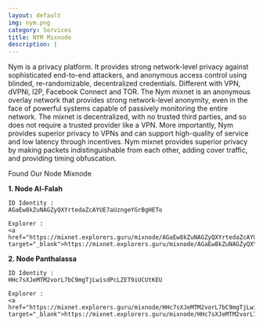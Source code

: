 ```yaml
---
layout: default
img: nym.png
category: Services
title: NYM Mixnode
description: |
---
```

Nym is a privacy platform. It provides strong network-level privacy against sophisticated end-to-end attackers, and anonymous access control using blinded, re-randomizable, decentralized credentials. Different with VPN, dVPNi, l2P, Facebook Connect and TOR. The Nym mixnet is an anonymous overlay network that provides strong network-level anonymity, even in the face of powerful systems capable of passively monitoring the entire network. The mixnet is decentralized, with no trusted third parties, and so does not require a trusted provider like a VPN. More importantly, Nym provides superior privacy to VPNs and can support high-quality of service and low latency through incentives. Nym mixnet provides superior privacy by making packets indistinguishable from each other, adding cover traffic, and providing timing obfuscation.



Found Our Node Mixnode

<b> 1. Node Al-Falah </b> <br>
```
ID Identity : 
AGaEw8kZuNAGZyQXYrtedaZcAYUE7aUzngeYGrBgHETo

Explorer : 
<a href="https://mixnet.explorers.guru/mixnode/AGaEw8kZuNAGZyQXYrtedaZcAYUE7aUzngeYGrBgHETo" target="_blank">https://mixnet.explorers.guru/mixnode/AGaEw8kZuNAGZyQXYrtedaZcAYUE7aUzngeYGrBgHETo</a>
```

<b> 2. Node Panthalassa </b> <br>
```
ID Identity : 
HHc7sXJeMTM2vorL7bC9mgTjLwisdPcLZET9iUCUtKEU

Explorer : 
<a href="https://mixnet.explorers.guru/mixnode/HHc7sXJeMTM2vorL7bC9mgTjLwisdPcLZET9iUCUtKEU" target="_blank">https://mixnet.explorers.guru/mixnode/HHc7sXJeMTM2vorL7bC9mgTjLwisdPcLZET9iUCUtKEU</a>
```
